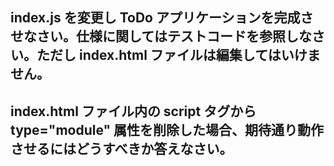 ## index.js を変更し ToDo アプリケーションを完成させなさい。仕様に関してはテストコードを参照しなさい。ただし index.html ファイルは編集してはいけません。


## index.html ファイル内の script タグから type="module" 属性を削除した場合、期待通り動作させるにはどうすべきか答えなさい。